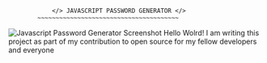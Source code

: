                 </> JAVASCRIPT PASSWORD GENERATOR </>
            ~~~~~~~~~~~~~~~~~~~~~~~~~~~~~~~~~~~~~~~
![Javascript Password Generator Screenshot](https://github.com/sanusisusi/Credit-card-Payment-UI/blob/main/Credit%20card%20payment%20UI%201.png)
Hello Wolrd!
I am writing this project as part of my contribution to open source for my fellow
developers and everyone
